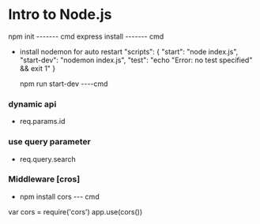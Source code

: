 # Intro to Node.js

npm init ------- cmd
express install ------- cmd

- install nodemon for auto restart
  "scripts": {
  "start": "node index.js",
  "start-dev": "nodemon index.js",
  "test": "echo \"Error: no test specified\" && exit 1"
  }

  npm run start-dev ----cmd

### dynamic api
- req.params.id

### use query parameter
- req.query.search

### Middleware [cros]
- npm install cors --- cmd

var cors = require('cors')
app.use(cors())